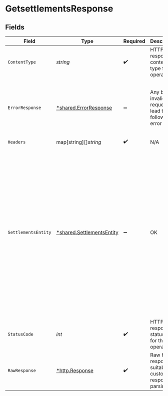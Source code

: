 # GetsettlementsResponse


## Fields

| Field                                                                                                                                                                                                                                                                                                                                                                                                     | Type                                                                                                                                                                                                                                                                                                                                                                                                      | Required                                                                                                                                                                                                                                                                                                                                                                                                  | Description                                                                                                                                                                                                                                                                                                                                                                                               | Example                                                                                                                                                                                                                                                                                                                                                                                                   |
| --------------------------------------------------------------------------------------------------------------------------------------------------------------------------------------------------------------------------------------------------------------------------------------------------------------------------------------------------------------------------------------------------------- | --------------------------------------------------------------------------------------------------------------------------------------------------------------------------------------------------------------------------------------------------------------------------------------------------------------------------------------------------------------------------------------------------------- | --------------------------------------------------------------------------------------------------------------------------------------------------------------------------------------------------------------------------------------------------------------------------------------------------------------------------------------------------------------------------------------------------------- | --------------------------------------------------------------------------------------------------------------------------------------------------------------------------------------------------------------------------------------------------------------------------------------------------------------------------------------------------------------------------------------------------------- | --------------------------------------------------------------------------------------------------------------------------------------------------------------------------------------------------------------------------------------------------------------------------------------------------------------------------------------------------------------------------------------------------------- |
| `ContentType`                                                                                                                                                                                                                                                                                                                                                                                             | *string*                                                                                                                                                                                                                                                                                                                                                                                                  | :heavy_check_mark:                                                                                                                                                                                                                                                                                                                                                                                        | HTTP response content type for this operation                                                                                                                                                                                                                                                                                                                                                             |                                                                                                                                                                                                                                                                                                                                                                                                           |
| `ErrorResponse`                                                                                                                                                                                                                                                                                                                                                                                           | [*shared.ErrorResponse](../../../pkg/models/shared/errorresponse.md)                                                                                                                                                                                                                                                                                                                                      | :heavy_minus_sign:                                                                                                                                                                                                                                                                                                                                                                                        | Any bad or invalid request will lead to following error object                                                                                                                                                                                                                                                                                                                                            | {<br/>"message": "bad URL, please check API documentation",<br/>"code": "request_failed",<br/>"type": "invalid_request_error"<br/>}                                                                                                                                                                                                                                                                       |
| `Headers`                                                                                                                                                                                                                                                                                                                                                                                                 | map[string][]*string*                                                                                                                                                                                                                                                                                                                                                                                     | :heavy_check_mark:                                                                                                                                                                                                                                                                                                                                                                                        | N/A                                                                                                                                                                                                                                                                                                                                                                                                       |                                                                                                                                                                                                                                                                                                                                                                                                           |
| `SettlementsEntity`                                                                                                                                                                                                                                                                                                                                                                                       | [*shared.SettlementsEntity](../../../pkg/models/shared/settlementsentity.md)                                                                                                                                                                                                                                                                                                                              | :heavy_minus_sign:                                                                                                                                                                                                                                                                                                                                                                                        | OK                                                                                                                                                                                                                                                                                                                                                                                                        | {<br/>"cf_payment_id": 553338,<br/>"order_id": "order-12-127",<br/>"entity": "settlement",<br/>"order_amount": 100,<br/>"payment_time": "2021-07-13T13:13:59+05:30",<br/>"service_charge": 10,<br/>"service_tax": 1.8,<br/>"settlement_amount": 88.2,<br/>"cf_settlement_id": 6121238,<br/>"transfer_id": 238,<br/>"transfer_time": "2021-07-25T12:57:52+05:30",<br/>"transfer_utr": "N87912312",<br/>"order_currency": "INR",<br/>"settlement_currency": "INR"<br/>} |
| `StatusCode`                                                                                                                                                                                                                                                                                                                                                                                              | *int*                                                                                                                                                                                                                                                                                                                                                                                                     | :heavy_check_mark:                                                                                                                                                                                                                                                                                                                                                                                        | HTTP response status code for this operation                                                                                                                                                                                                                                                                                                                                                              |                                                                                                                                                                                                                                                                                                                                                                                                           |
| `RawResponse`                                                                                                                                                                                                                                                                                                                                                                                             | [*http.Response](https://pkg.go.dev/net/http#Response)                                                                                                                                                                                                                                                                                                                                                    | :heavy_check_mark:                                                                                                                                                                                                                                                                                                                                                                                        | Raw HTTP response; suitable for custom response parsing                                                                                                                                                                                                                                                                                                                                                   |                                                                                                                                                                                                                                                                                                                                                                                                           |